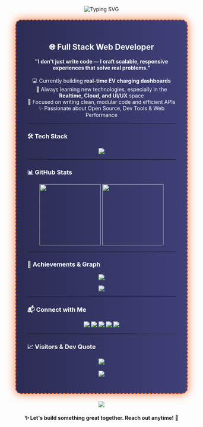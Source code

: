 <!-- 🌟 HEADER: Animated Typing + Gradient Glow -->
<p align="center">
  <img src="https://readme-typing-svg.demolab.com/?font=Fira+Code&size=30&duration=3000&pause=1000&color=F37335&center=true&vCenter=true&width=1000&height=70&lines=Hey+%F0%9F%91%8B+I'm+Hritik+Srivastav!;Full+Stack+Web+Developer+from+India+%F0%9F%87%AE%F0%9F%87%B3;MERN+%2B+Django+%2B+Firebase+Expert;Building+Scalable+Apps+with+Passion+%F0%9F%94%A5" alt="Typing SVG" />
</p>

<!-- GLOW BOX START -->
<div style="border: 2px dashed #f37335; border-radius: 15px; padding: 30px; margin: 20px; background: linear-gradient(to right, #2c2c54, #40407a); color: white; box-shadow: 0 0 25px #f37335;">

<h2 align="center">🌐 Full Stack Web Developer</h2>

<p align="center">
  <b>"I don't just write code — I craft scalable, responsive experiences that solve real problems."</b><br/><br/>
  💻 Currently building <b>real-time EV charging dashboards</b> <br/>
  🌱 Always learning new technologies, especially in the <b>Realtime, Cloud, and UI/UX</b> space <br/>
  🧠 Focused on writing clean, modular code and efficient APIs <br/>
  ✨ Passionate about Open Source, Dev Tools & Web Performance
</p>

---

### 🛠️ Tech Stack

<p align="center">
  <img src="https://skillicons.dev/icons?i=html,css,js,react,nodejs,express,mongodb,django,python,firebase,git,github,vscode,figma" />
</p>

---

### 📊 GitHub Stats

<p align="center">
  <img src="https://github-readme-stats.vercel.app/api?username=hritik-srivastav&show_icons=true&theme=tokyonight&hide_border=false&border_radius=15" height="165"/>
  <img src="https://github-readme-streak-stats.herokuapp.com?user=hritik-srivastav&theme=tokyonight&hide_border=false&border_radius=15" height="165"/>
</p>

---

### 🧠 Achievements & Graph

<p align="center">
  <img src="https://github-profile-trophy.vercel.app/?username=hritik-srivastav&theme=gruvbox&no-frame=false&margin-w=15" />
</p>

<p align="center">
  <img src="https://github-readme-activity-graph.vercel.app/graph?username=hritik-srivastav&theme=react-dark&hide_border=false" />
</p>

---

### 📬 Connect with Me

<p align="center">
  <a href="https://www.linkedin.com/in/your_linkedin" target="_blank"><img src="https://img.icons8.com/color/48/linkedin.png" /></a>
  <a href="https://www.instagram.com/your_instagram" target="_blank"><img src="https://img.icons8.com/color/48/instagram-new.png" /></a>
  <a href="https://wa.me/91xxxxxxxxxx" target="_blank"><img src="https://img.icons8.com/color/48/whatsapp.png" /></a>
  <a href="https://facebook.com/your_facebook" target="_blank"><img src="https://img.icons8.com/color/48/facebook-new.png" /></a>
  <a href="mailto:hritiksrivastav.dev@gmail.com"><img src="https://img.icons8.com/color/48/gmail-new.png" /></a>
</p>

---

### 📈 Visitors & Dev Quote

<p align="center">
  <img src="https://komarev.com/ghpvc/?username=hritik-srivastav&label=Profile%20Views&color=brightgreen&style=flat-square" />
  <br/><br/>
  <img src="https://quotes-github-readme.vercel.app/api?type=horizontal&theme=tokyonight" />
</p>

</div>

<!-- 🌊 FOOTER -->
<div align="center">
  <img src="https://capsule-render.vercel.app/api?type=waving&color=0:8A2387,50:E94057,100:F27121&height=120&section=footer"/>
  <br/>
  <h4>✨ Let's build something great together. Reach out anytime! 🚀</h4>
</div>

